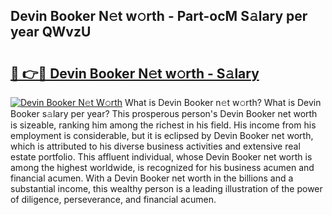 ## Devin Booker N𝚎t w𝚘rth - Part-ocM S𝚊lary per year QWvzU

# <h2><a href="http://gc3lxj.nevu.top/?p=Devin+Booker">🔗 👉🔴 Devin Booker N𝚎t w𝚘rth - S𝚊lary</a></h2>

[![Devin Booker N𝚎t W𝚘rth](https://i.imgur.com/Oavwk0R.jpeg)](http://gc3lxj.nevu.top/?p=Devin+Booker)
What is Devin Booker n𝚎t w𝚘rth? What is Devin Booker s𝚊lary per year?
This prosperous person's Devin Booker net worth is sizeable, ranking him among the richest in his field. His income from his employment is considerable, but it is eclipsed by Devin Booker net worth, which is attributed to his diverse business activities and extensive real estate portfolio. This affluent individual, whose Devin Booker net worth is among the highest worldwide, is recognized for his business acumen and financial acumen. With a Devin Booker net worth in the billions and a substantial income, this wealthy person is a leading illustration of the power of diligence, perseverance, and financial acumen.
